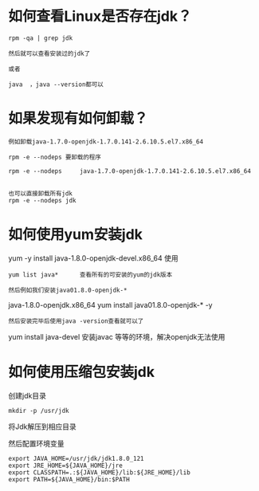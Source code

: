 # 如何查看Linux是否存在jdk？

	rpm -qa | grep jdk
	
	然后就可以查看安装过的jdk了
	
	或者
	
	java  ，java --version都可以

# 如果发现有如何卸载？


	例如卸载java-1.7.0-openjdk-1.7.0.141-2.6.10.5.el7.x86_64
	
	rpm -e --nodeps 要卸载的程序	
	
	rpm -e --nodeps     java-1.7.0-openjdk-1.7.0.141-2.6.10.5.el7.x86_64


	也可以直接卸载所有jdk
	rpm -e --nodeps jdk

# 如何使用yum安装jdk

yum -y install java-1.8.0-openjdk-devel.x86_64
	使用

	yum list java*		查看所有的可安装的yum的jdk版本
	
	然后例如我们安装java01.8.0-openjdk-* 
   java-1.8.0-openjdk.x86_64
	yum install java01.8.0-openjdk-* -y

	然后安装完毕后使用java -version查看就可以了

yum install java-devel
安装javac 等等的环境，解决openjdk无法使用

# 如何使用压缩包安装jdk

创建jdk目录

```
mkdir -p /usr/jdk
```

将Jdk解压到相应目录

然后配置环境变量

```
export JAVA_HOME=/usr/jdk/jdk1.8.0_121
export JRE_HOME=${JAVA_HOME}/jre  
export CLASSPATH=.:${JAVA_HOME}/lib:${JRE_HOME}/lib  
export PATH=${JAVA_HOME}/bin:$PATH
```

